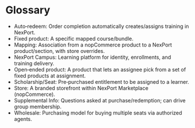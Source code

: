 # Glossary

- Auto‑redeem: Order completion automatically creates/assigns training in NexPort.
- Fixed product: A specific mapped course/bundle.
- Mapping: Association from a nopCommerce product to a NexPort product/section, with store overrides.
- NexPort Campus: Learning platform for identity, enrollments, and training delivery.
- Open‑ended product: A product that lets an assignee pick from a set of fixed products at assignment.
- Scholarship/Seat: Pre‑purchased entitlement to be assigned to a learner.
- Store: A branded storefront within NexPort Marketplace (nopCommerce).
- Supplemental Info: Questions asked at purchase/redemption; can drive group membership.
- Wholesale: Purchasing model for buying multiple seats via authorized agents.
